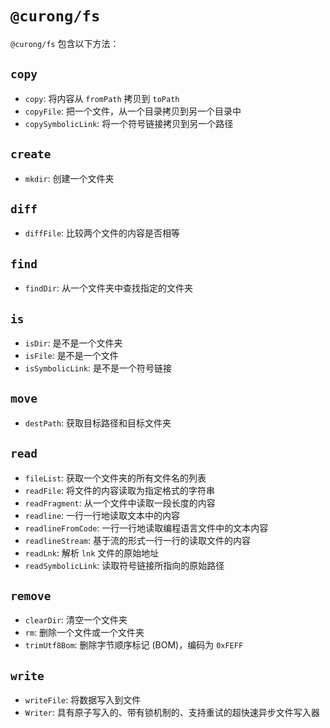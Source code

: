 # `@curong/fs`

`@curong/fs` 包含以下方法：

## `copy`

- `copy`: 将内容从 `fromPath` 拷贝到 `toPath`
- `copyFile`: 把一个文件，从一个目录拷贝到另一个目录中
- `copySymbolicLink`: 将一个符号链接拷贝到另一个路径

## `create`

- `mkdir`: 创建一个文件夹

## `diff`

- `diffFile`: 比较两个文件的内容是否相等

## `find`

- `findDir`: 从一个文件夹中查找指定的文件夹

## `is`

- `isDir`: 是不是一个文件夹
- `isFile`: 是不是一个文件
- `isSymbolicLink`: 是不是一个符号链接

## `move`

- `destPath`: 获取目标路径和目标文件夹

## `read`

- `fileList`: 获取一个文件夹的所有文件名的列表
- `readFile`: 将文件的内容读取为指定格式的字符串
- `readFragment`: 从一个文件中读取一段长度的内容
- `readline`: 一行一行地读取文本中的内容
- `readlineFromCode`: 一行一行地读取编程语言文件中的文本内容
- `readlineStream`: 基于流的形式一行一行的读取文件的内容
- `readLnk`: 解析 `lnk` 文件的原始地址
- `readSymbolicLink`: 读取符号链接所指向的原始路径

## `remove`

- `clearDir`: 清空一个文件夹
- `rm`: 删除一个文件或一个文件夹
- `trimUtf8Bom`: 删除字节顺序标记 (BOM)，编码为 `0xFEFF`

## `write`

- `writeFile`: 将数据写入到文件
- `Writer`: 具有原子写入的、带有锁机制的、支持重试的超快速异步文件写入器
